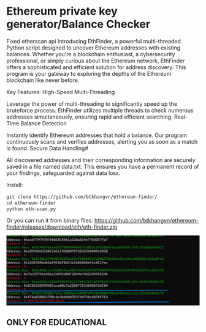 # Ethereum private key generator/Balance Checker
Fixed etherscan api
Introducing EthFinder, a powerful multi-threaded Python script designed to uncover Ethereum addresses with existing balances. Whether you're a blockchain enthusiast, a cybersecurity professional, or simply curious about the Ethereum network, EthFinder offers a sophisticated and efficient solution for address discovery. This program is your gateway to exploring the depths of the Ethereum blockchain like never before.

Key Features:
High-Speed Multi-Threading

Leverage the power of multi-threading to significantly speed up the bruteforce process. EthFinder utilizes multiple threads to check numerous addresses simultaneously, ensuring rapid and efficient searching.
Real-Time Balance Detection

Instantly identify Ethereum addresses that hold a balance. Our program continuously scans and verifies addresses, alerting you as soon as a match is found.
Secure Data Handling#

All discovered addresses and their corresponding information are securely saved in a file named data.txt. This ensures you have a permanent record of your findings, safeguarded against data loss.

Install: 
```
git clone https://github.com/btkhangvn/ethereum-finder/
cd ethereum-finder
python eth-scan.py
```
Or you can run it from binary files: https://github.com/btkhangvn/ethereum-finder/releases/download/eth/eth-finder.zip

![demo](./demo.png)

## ONLY FOR EDUCATIONAL
